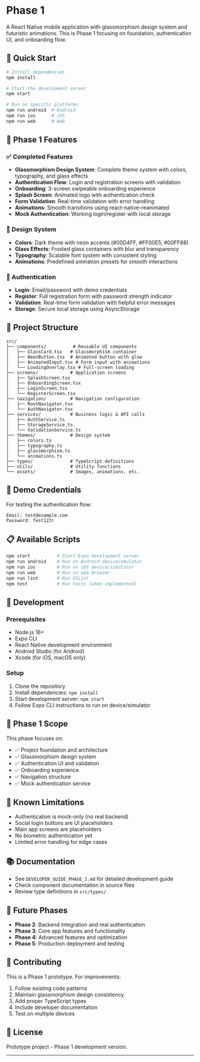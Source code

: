 # Phase 1

A React Native mobile application with glassmorphism design system and futuristic animations. This is Phase 1 focusing on foundation, authentication UI, and onboarding flow.

## 🚀 Quick Start

```bash
# Install dependencies
npm install

# Start the development server
npm start

# Run on specific platforms
npm run android  # Android
npm run ios      # iOS
npm run web      # Web
```

## 📱 Phase 1 Features

### ✅ Completed Features

- **Glassmorphism Design System**: Complete theme system with colors, typography, and glass effects
- **Authentication Flow**: Login and registration screens with validation
- **Onboarding**: 3-screen swipeable onboarding experience
- **Splash Screen**: Animated logo with authentication check
- **Form Validation**: Real-time validation with error handling
- **Animations**: Smooth transitions using react-native-reanimated
- **Mock Authentication**: Working login/register with local storage

### 🎨 Design System

- **Colors**: Dark theme with neon accents (#00D4FF, #FF00E5, #00FF88)
- **Glass Effects**: Frosted glass containers with blur and transparency
- **Typography**: Scalable font system with consistent styling
- **Animations**: Predefined animation presets for smooth interactions

### 🔐 Authentication

- **Login**: Email/password with demo credentials
- **Register**: Full registration form with password strength indicator
- **Validation**: Real-time form validation with helpful error messages
- **Storage**: Secure local storage using AsyncStorage

## 📂 Project Structure

```
src/
├── components/          # Reusable UI components
│   ├── GlassCard.tsx   # Glassmorphism container
│   ├── NeonButton.tsx  # Animated button with glow
│   ├── AnimatedInput.tsx # Form input with animations
│   └── LoadingOverlay.tsx # Full-screen loading
├── screens/            # Application screens
│   ├── SplashScreen.tsx
│   ├── OnboardingScreen.tsx
│   ├── LoginScreen.tsx
│   └── RegisterScreen.tsx
├── navigation/         # Navigation configuration
│   ├── RootNavigator.tsx
│   └── AuthNavigator.tsx
├── services/           # Business logic & API calls
│   ├── AuthService.ts
│   ├── StorageService.ts
│   └── ValidationService.ts
├── themes/             # Design system
│   ├── colors.ts
│   ├── typography.ts
│   ├── glassmorphism.ts
│   └── animations.ts
├── types/              # TypeScript definitions
├── utils/              # Utility functions
└── assets/             # Images, animations, etc.
```

## 🧪 Demo Credentials

For testing the authentication flow:

```
Email: test@example.com
Password: Test123!
```

## 📋 Available Scripts

```bash
npm start          # Start Expo development server
npm run android    # Run on Android device/emulator
npm run ios        # Run on iOS device/simulator
npm run web        # Run in web browser
npm run lint       # Run ESLint
npm test           # Run tests (when implemented)
```

## 🔧 Development

### Prerequisites

- Node.js 16+
- Expo CLI
- React Native development environment
- Android Studio (for Android)
- Xcode (for iOS, macOS only)

### Setup

1. Clone the repository
2. Install dependencies: `npm install`
3. Start development server: `npm start`
4. Follow Expo CLI instructions to run on device/simulator

## 🎯 Phase 1 Scope

This phase focuses on:
- ✅ Project foundation and architecture
- ✅ Glassmorphism design system
- ✅ Authentication UI and validation
- ✅ Onboarding experience
- ✅ Navigation structure
- ✅ Mock authentication service

## 🚧 Known Limitations

- Authentication is mock-only (no real backend)
- Social login buttons are UI placeholders
- Main app screens are placeholders
- No biometric authentication yet
- Limited error handling for edge cases

## 📚 Documentation

- See `DEVELOPER_GUIDE_PHASE_1.md` for detailed development guide
- Check component documentation in source files
- Review type definitions in `src/types/`

## 🔮 Future Phases

- **Phase 2**: Backend integration and real authentication
- **Phase 3**: Core app features and functionality  
- **Phase 4**: Advanced features and optimization
- **Phase 5**: Production deployment and testing

## 🤝 Contributing

This is a Phase 1 prototype. For improvements:
1. Follow existing code patterns
2. Maintain glassmorphism design consistency
3. Add proper TypeScript types
4. Include developer documentation
5. Test on multiple devices

## 📄 License

Prototype project - Phase 1 development version.

---

